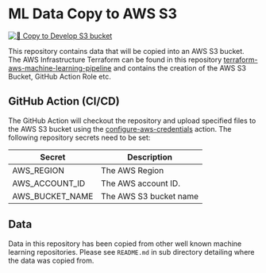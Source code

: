 # ML Data Copy to AWS S3

[![📠 Copy to Develop S3 bucket](https://github.com/kwame-mintah/ml-data-copy-to-aws-s3/actions/workflows/copy-to-aws-s3.yml/badge.svg?event=workflow_dispatch)](https://github.com/kwame-mintah/ml-data-copy-to-aws-s3/actions/workflows/copy-to-aws-s3.yml)

This repository contains data that will be copied into an AWS S3 bucket. The AWS Infrastructure Terraform can be found in this repository [terraform-aws-machine-learning-pipeline](https://github.com/kwame-mintah/terraform-aws-machine-learning-pipeline) and contains the creation of the AWS S3 Bucket, GitHub Action Role etc.

## GitHub Action (CI/CD)

The GitHub Action will checkout the repository and upload specified files to the AWS S3 bucket using the [configure-aws-credentials](https://github.com/aws-actions/configure-aws-credentials/tree/v4.0.1/) action. The following repository secrets need to be set:

| Secret          | Description            |
| --------------- | ---------------------- |
| AWS_REGION      | The AWS Region         |
| AWS_ACCOUNT_ID  | The AWS account ID.    |
| AWS_BUCKET_NAME | The AWS S3 bucket name |

## Data

Data in this repository has been copied from other well known machine learning repositories. Please see `README.md` in sub directory detailing where the data was copied from.
